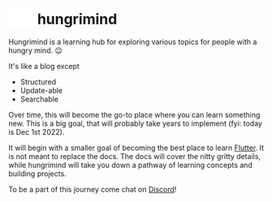# <picture><source media="(prefers-color-scheme: light)" srcset="/public/blacklogo.svg"><img alt="Triangle looping within itself" src="/public/whitelogo.svg" style="width: 50px; height:50;margin-bottom: -10px;"></picture> hungrimind

Hungrimind is a learning hub for exploring various topics for people with a hungry mind. 😉

It's like a blog except

- Structured
- Update-able
- Searchable

Over time, this will become the go-to place where you can learn something new. This is a big goal, that will probably take years to implement (fyi: today is Dec 1st 2022). 

It will begin with a smaller goal of becoming the best place to learn [Flutter](https://flutter.dev). It is not meant to replace the docs. The docs will cover the nitty gritty details, while hungrimind will take you down a pathway of learning concepts and building projects.

To be a part of this journey come chat on [Discord](https://discord.gg/nz8kFDm7gN)!
